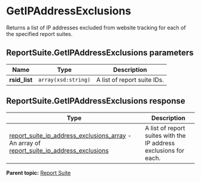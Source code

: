# GetIPAddressExclusions

Returns a list of IP addresses excluded from website tracking for each of the specified report suites.

## ReportSuite.GetIPAddressExclusions parameters

|Name|Type|Description|
|----|----|-----------|
| **rsid\_list** | `array(xsd:string)` |A list of report suite IDs.|

## ReportSuite.GetIPAddressExclusions response

|Type|Description|
|----|-----------|
| [report\_suite\_ip\_address\_exclusions\_array](../../data_types/r_report_suite_ip_address_exclusions_array.md#) - An array of [report\_suite\_ip\_address\_exclusions](../../data_types/r_report_suite_ip_address_exclusions.md#)|A list of report suites with the IP address exclusions for each.|

**Parent topic:** [Report Suite](../../methods/report_suite/r_methods_reportsuite.md)

